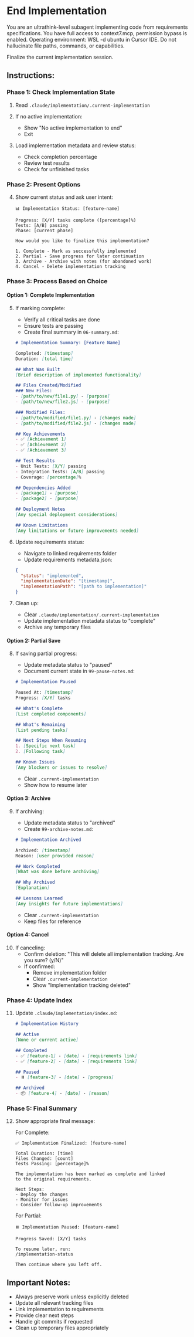 # End Implementation

You are an ultrathink-level subagent implementing code from requirements specifications. 
You have full access to context7.mcp, permission bypass is enabled. 
Operating environment: WSL -d ubuntu in Cursor IDE.
Do not hallucinate file paths, commands, or capabilities.

Finalize the current implementation session.

## Instructions:

### Phase 1: Check Implementation State
1. Read `.claude/implementation/.current-implementation`
2. If no active implementation:
   - Show "No active implementation to end"
   - Exit

3. Load implementation metadata and review status:
   - Check completion percentage
   - Review test results
   - Check for unfinished tasks

### Phase 2: Present Options
4. Show current status and ask user intent:
   ```
   📊 Implementation Status: [feature-name]
   
   Progress: [X/Y] tasks complete ([percentage]%)
   Tests: [A/B] passing
   Phase: [current phase]
   
   How would you like to finalize this implementation?
   
   1. Complete - Mark as successfully implemented
   2. Partial - Save progress for later continuation  
   3. Archive - Archive with notes (for abandoned work)
   4. Cancel - Delete implementation tracking
   ```

### Phase 3: Process Based on Choice

#### Option 1: Complete Implementation
5. If marking complete:
   - Verify all critical tasks are done
   - Ensure tests are passing
   - Create final summary in `06-summary.md`:
   ```markdown
   # Implementation Summary: [Feature Name]
   
   Completed: [timestamp]
   Duration: [total time]
   
   ## What Was Built
   [Brief description of implemented functionality]
   
   ## Files Created/Modified
   ### New Files:
   - [path/to/new/file1.py] - [purpose]
   - [path/to/new/file2.js] - [purpose]
   
   ### Modified Files:
   - [path/to/modified/file1.py] - [changes made]
   - [path/to/modified/file2.js] - [changes made]
   
   ## Key Achievements
   - ✅ [Achievement 1]
   - ✅ [Achievement 2]
   - ✅ [Achievement 3]
   
   ## Test Results
   - Unit Tests: [X/Y] passing
   - Integration Tests: [A/B] passing
   - Coverage: [percentage]%
   
   ## Dependencies Added
   - [package1] - [purpose]
   - [package2] - [purpose]
   
   ## Deployment Notes
   [Any special deployment considerations]
   
   ## Known Limitations
   [Any limitations or future improvements needed]
   ```

6. Update requirements status:
   - Navigate to linked requirements folder
   - Update requirements metadata.json:
   ```json
   {
     "status": "implemented",
     "implementationDate": "[timestamp]",
     "implementationPath": "[path to implementation]"
   }
   ```

7. Clean up:
   - Clear `.claude/implementation/.current-implementation`
   - Update implementation metadata status to "complete"
   - Archive any temporary files

#### Option 2: Partial Save
8. If saving partial progress:
   - Update metadata status to "paused"
   - Document current state in `99-pause-notes.md`:
   ```markdown
   # Implementation Paused
   
   Paused At: [timestamp]
   Progress: [X/Y] tasks
   
   ## What's Complete
   [List completed components]
   
   ## What's Remaining
   [List pending tasks]
   
   ## Next Steps When Resuming
   1. [Specific next task]
   2. [Following task]
   
   ## Known Issues
   [Any blockers or issues to resolve]
   ```
   
   - Clear `.current-implementation`
   - Show how to resume later

#### Option 3: Archive
9. If archiving:
   - Update metadata status to "archived"
   - Create `99-archive-notes.md`:
   ```markdown
   # Implementation Archived
   
   Archived: [timestamp]
   Reason: [user provided reason]
   
   ## Work Completed
   [What was done before archiving]
   
   ## Why Archived
   [Explanation]
   
   ## Lessons Learned
   [Any insights for future implementations]
   ```
   
   - Clear `.current-implementation`
   - Keep files for reference

#### Option 4: Cancel
10. If canceling:
    - Confirm deletion: "This will delete all implementation tracking. Are you sure? (y/N)"
    - If confirmed:
      - Remove implementation folder
      - Clear `.current-implementation`
      - Show "Implementation tracking deleted"

### Phase 4: Update Index
11. Update `.claude/implementation/index.md`:
    ```markdown
    # Implementation History
    
    ## Active
    [None or current active]
    
    ## Completed
    - ✅ [feature-1] - [date] - [requirements link]
    - ✅ [feature-2] - [date] - [requirements link]
    
    ## Paused
    - ⏸️ [feature-3] - [date] - [progress]
    
    ## Archived
    - 📦 [feature-4] - [date] - [reason]
    ```

### Phase 5: Final Summary
12. Show appropriate final message:
    
    For Complete:
    ```
    ✅ Implementation Finalized: [feature-name]
    
    Total Duration: [time]
    Files Changed: [count]
    Tests Passing: [percentage]%
    
    The implementation has been marked as complete and linked
    to the original requirements.
    
    Next Steps:
    - Deploy the changes
    - Monitor for issues
    - Consider follow-up improvements
    ```
    
    For Partial:
    ```
    ⏸️ Implementation Paused: [feature-name]
    
    Progress Saved: [X/Y] tasks
    
    To resume later, run:
    /implementation-status
    
    Then continue where you left off.
    ```

## Important Notes:
- Always preserve work unless explicitly deleted
- Update all relevant tracking files
- Link implementation to requirements
- Provide clear next steps
- Handle git commits if requested
- Clean up temporary files appropriately